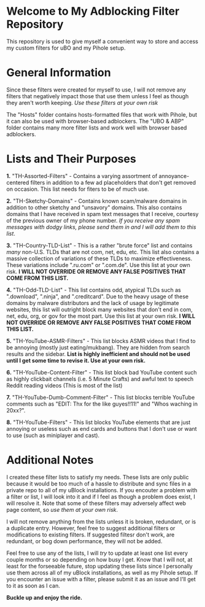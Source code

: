 # Welcome to My Adblocking Filter Repository
This repository is used to give myself a convenient way to store and access my custom filters for uBO and my Pihole setup.

# General Information
Since these filters were created for myself to use, I will not remove any filters that negatively impact those that use them unless I feel as though they aren't worth keeping. <em>Use these filters at your own risk</em>

The "Hosts" folder contains hosts-formatted files that work with Pihole, but it can also be used with browser-based adblockers. The "UBO & ABP" folder contains many more filter lists and work well with browser based adblockers.

# Lists and Their Purposes
<strong>1.</strong> "TH-Assorted-Filters" - Contains a varying assortment of annoyance-centered filters in addition to a few ad placeholders that don't get removed on occasion. This list needs for fiters to be of much use.

<strong>2.</strong> "TH-Sketchy-Domains" - Contains known scam/malware domains in addition to other sketchy and "unsavory" domains. This also contains domains that I have received in spam text messages that I receive, courtesy of the previous owner of my phone number. <em>If you receive any spam messages with dodgy links, please send them in and I will add them to this list</em>.

<strong>3.</strong> "TH-Country-TLD-List" - This is a rather "brute force" list and contains <em>many</em> non-U.S. TLDs that are not com, net, edu, etc. This list also contains a massive collection of variations of these TLDs to maximize effectiveness. These variations include ".ru.com" or ".com.de". Use this list at your own risk. <strong>I WILL NOT OVERRIDE OR REMOVE ANY FALSE POSITIVES THAT COME FROM THIS LIST.</strong>

<strong>4.</strong> "TH-Odd-TLD-List" - This list contains odd, atypical TLDs such as ".download", ".ninja", and ".creditcard". Due to the heavy usage of these domains by malware distributors and the lack of usage by legitimate websites, this list will outright block many websites that don't end in com, net, edu, org, or gov for the most part. Use this list at your own risk. <strong>I WILL NOT OVERRIDE OR REMOVE ANY FALSE POSITIVES THAT COME FROM THIS LIST.</strong>

<strong>5.</strong> "TH-YouTube-ASMR-Filters" - This list blocks ASMR videos that I find to be annoying (mostly just eating/mukbang). They are hidden from search results and the sidebar. <strong>List is highly inefficient and should not be used until I get some time to revise it. Use at your own risk.</strong>

<strong>6.</strong> "TH-YouTube-Content-Filter" - This list block bad YouTube content such as highly clickbait channels (i.e. 5 Minute Crafts) and awful text to speech Reddit reading videos (This is most of the list)

<strong>7.</strong> "TH-YouTube-Dumb-Comment-Filter" - This list blocks terrible YouTube comments such as "EDIT: Thx for the like guyes!!11!" and "Whos waching in 20xx?".

<strong>8.</strong> "TH-YouTube-Filters" - This list blocks YouTube elements that are just annoying or useless such as end cards and buttons that I don't use or want to use (such as miniplayer and cast).

# Additional Notes
I created these filter lists to satisfy my needs. These lists are only public because it would be too much of a hassle to distribute and sync files in a private repo to all of my uBlock installations. If you encouter a problem with a filter or list, I will look into it and if I feel as though a problem does exist, I will resolve it. Note that some of these filters may adversely affect web page content, so <em>use them at your own risk</em>.

I will not remove anything from the lists unless it is broken, redundant, or is a duplicate entry. However, feel free to suggest additional filters or modifications to existing filters. If suggested filtesr don't work, are redundant, or bog down performance, they will not be added. 

Feel free to use any of the lists, I will <em>try</em> to update at least one list every couple months or so depending on how busy I get. Know that I will not, at least for the forseeable future, stop updating these lists since I personally use them across all of my uBlock installations, as well as my Pihole setup. If you encounter an issue with a filter, please submit it as an issue and I'll get to it as soon as I can.

<strong>Buckle up and enjoy the ride.</em>
